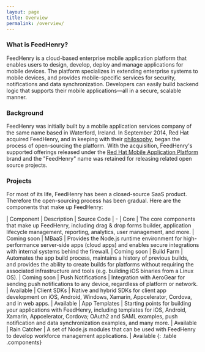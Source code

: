 ```yaml
---
layout: page
title: Overview
permalink: /overview/
---
```


### What is FeedHenry?

FeedHenry is a cloud-based enterprise mobile application platform that enables
users to design, develop, deploy and manage applications for mobile devices.
The platform specializes in extending enterprise systems to mobile devices,
and provides mobile-specific services for security, notifications and
data synchronization. Developers can easily build backend logic that supports
their mobile applications—all in a secure, scalable manner.

### Background

FeedHenry was initially built by a mobile application services company of the
same name based in Waterford, Ireland. In September 2014, Red Hat acquired
FeedHenry, and in keeping with their [philosophy](http://community.redhat.com/software/),
began the process of open-sourcing the platform. With the acquisition,
FeedHenry's supported offerings released under the
[Red Hat Mobile Application Platform](https://www.redhat.com/en/technologies/mobile/application-platform)
brand and the "FeedHenry" name was retained for releasing related open source
projects.

### Projects

For most of its life, FeedHenry has been a closed-source SaaS product. Therefore
the open-sourcing process has been gradual. Here are the components that make up
FeedHenry:

| Component | Description | Source Code
| -
| Core | The core components that make up FeedHenry, including drag & drop forms builder, application lifecycle management, reporting, analytics, user management, and more. | <span class="tag tag-info">Coming soon</span>
| MBaaS | Provides the Node.js runtime environment for high-performance server-side apps (cloud apps) and enables secure integrations with internal systems behind the firewall. | <span class="tag tag-info">Coming soon</span>
| Build Farm | Automates the app build process, maintains a history of previous builds, and provides the ability to create builds for platforms without requiring the associated infrastructure and tools (e.g. building iOS binaries from a Linux OS). | <span class="tag tag-info">Coming soon</span>
| Push Notifications | Integration with AeroGear for sending push notifications to any device, regardless of platform or network. | <span class="tag tag-success">Available</span>
| Client SDKs | Native and hybrid SDKs for client app development on iOS, Android, Windows, Xamarin, Appcelerator, Cordova, and in web apps. | <span class="tag tag-success">Available</span>
| App Templates | Starting points for building your applications with FeedHenry, including templates for iOS, Android, Xamarin, Appcelerator, Cordova; OAuth2 and SAML examples, push notification and data synchronization examples, and many more. | <span class="tag tag-success">Available</span>
| Rain Catcher | A set of Node.js modules that can be used with FeedHenry to develop workforce management applications. | <span class="tag tag-success">Available</span>
{: .table .components}
